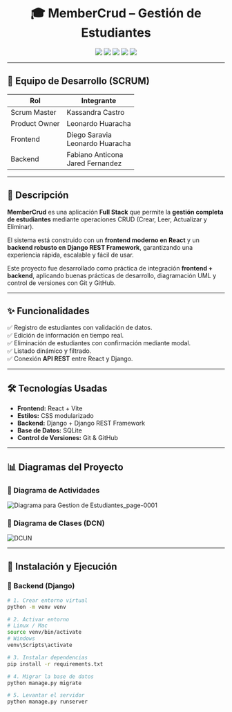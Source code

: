 <div align="center">

# 🎓 MemberCrud – Gestión de Estudiantes  

<p>
  <img src="https://img.shields.io/badge/React-18-61DAFB?logo=react&logoColor=white&style=for-the-badge" />
  <img src="https://img.shields.io/badge/JavaScript-ES6-F7DF1E?logo=javascript&logoColor=black&style=for-the-badge" />
  <img src="https://img.shields.io/badge/Python-3.12-3776AB?logo=python&logoColor=white&style=for-the-badge" />
  <img src="https://img.shields.io/badge/Django-4.x-092E20?logo=django&logoColor=white&style=for-the-badge" />
  <img src="https://img.shields.io/badge/SQLite-3-003B57?logo=sqlite&logoColor=white&style=for-the-badge" />
</p>

</div>

---

## 👥 Equipo de Desarrollo (SCRUM)

| Rol | Integrante |
|-----|------------|
| Scrum Master | Kassandra Castro |
| Product Owner | Leonardo Huaracha |
| Frontend | Diego Saravia<br>Leonardo Huaracha |
| Backend | Fabiano Anticona<br>Jared Fernandez |

---

## 📖 Descripción  

**MemberCrud** es una aplicación **Full Stack** que permite la **gestión completa de estudiantes** mediante operaciones CRUD (Crear, Leer, Actualizar y Eliminar).  

El sistema está construido con un **frontend moderno en React** y un **backend robusto en Django REST Framework**, garantizando una experiencia rápida, escalable y fácil de usar.  

Este proyecto fue desarrollado como práctica de integración **frontend + backend**, aplicando buenas prácticas de desarrollo, diagramación UML y control de versiones con Git y GitHub.  

---

## ✨ Funcionalidades  

✅ Registro de estudiantes con validación de datos.  
✅ Edición de información en tiempo real.  
✅ Eliminación de estudiantes con confirmación mediante modal.  
✅ Listado dinámico y filtrado.  
✅ Conexión **API REST** entre React y Django.  

---

## 🛠️ Tecnologías Usadas  

- **Frontend:** React + Vite  
- **Estilos:** CSS modularizado  
- **Backend:** Django + Django REST Framework  
- **Base de Datos:** SQLite  
- **Control de Versiones:** Git & GitHub  

---

## 📊 Diagramas del Proyecto  

### 🔹 Diagrama de Actividades  

![Diagrama para Gestion de Estudiantes_page-0001](https://github.com/user-attachments/assets/ce76789c-6fbe-4437-9edc-5a1bc9010540)

### 🔹 Diagrama de Clases (DCN)  

![DCUN](https://github.com/user-attachments/assets/f32fcd4a-ebce-47da-b70e-2668a3131079)

---

## 🚀 Instalación y Ejecución  

### 🔧 Backend (Django)
```bash
# 1. Crear entorno virtual
python -m venv venv

# 2. Activar entorno
# Linux / Mac
source venv/bin/activate
# Windows
venv\Scripts\activate

# 3. Instalar dependencias
pip install -r requirements.txt

# 4. Migrar la base de datos
python manage.py migrate

# 5. Levantar el servidor
python manage.py runserver
